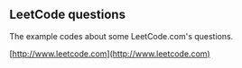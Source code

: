 LeetCode questions
---------------------

The example codes about some LeetCode.com's questions.

[http://www.leetcode.com](http://www.leetcode.com)
